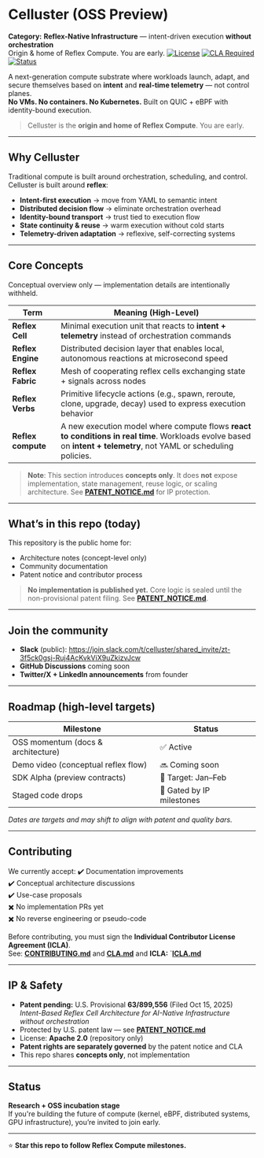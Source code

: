 # Celluster (OSS Preview)

**Category:** **Reflex-Native Infrastructure** — intent-driven execution **without orchestration**  
Origin & home of Reflex Compute. You are early.
[![License](https://img.shields.io/badge/License-Apache_2.0-blue.svg)](#)
[![CLA Required](https://img.shields.io/badge/CLA-required-orange.svg)](#)
[![Status](https://img.shields.io/badge/Stage-Incubation-informational.svg)](#)

A next-generation compute substrate where workloads launch, adapt, and secure themselves based on **intent** and **real-time telemetry** — not control planes.  
**No VMs. No containers. No Kubernetes.** Built on QUIC + eBPF with identity-bound execution.

> Celluster is the **origin and home of Reflex Compute**. You are early.

---

## Why Celluster
Traditional compute is built around orchestration, scheduling, and control. Celluster is built around **reflex**:
- **Intent-first execution** → move from YAML to semantic intent
- **Distributed decision flow** → eliminate orchestration overhead
- **Identity-bound transport** → trust tied to execution flow
- **State continuity & reuse** → warm execution without cold starts
- **Telemetry-driven adaptation** → reflexive, self-correcting systems

---

## Core Concepts

Conceptual overview only — implementation details are intentionally withheld.

| Term | Meaning (High-Level) |
|------|----------------------|
| **Reflex Cell** | Minimal execution unit that reacts to **intent + telemetry** instead of orchestration commands |
| **Reflex Engine** | Distributed decision layer that enables local, autonomous reactions at microsecond speed |
| **Reflex Fabric** | Mesh of cooperating reflex cells exchanging state + signals across nodes |
| **Reflex Verbs** | Primitive lifecycle actions (e.g., spawn, reroute, clone, upgrade, decay) used to express execution behavior |
| **Reflex compute** | A new execution model where compute flows **react to conditions in real time**.  Workloads evolve based on **intent + telemetry**, not YAML or scheduling policies.|

> **Note**: This section introduces **concepts only**. It does **not** expose implementation, state management, reuse logic, or scaling architecture. See **[PATENT_NOTICE.md](./PATENT_NOTICE.md)** for IP protection.
---

## What’s in this repo (today)
This repository is the public home for:
- Architecture notes (concept-level only)
- Community documentation
- Patent notice and contributor process

> **No implementation is published yet.** Core logic is sealed until the non-provisional patent filing. See **[PATENT_NOTICE.md](./PATENT_NOTICE.md)**.

---

## Join the community
- **Slack** (public): https://join.slack.com/t/celluster/shared_invite/zt-3f5ck0gsj-Ruj4AcKvkViX9uZkizvJcw  
- **GitHub Discussions** coming soon  
- **Twitter/X + LinkedIn announcements** from founder

---

## Roadmap (high-level targets)
| Milestone | Status |
|-----------|--------|
| OSS momentum (docs & architecture) | ✅ Active |
| Demo video (conceptual reflex flow) | 🔜 Coming soon |
| SDK Alpha (preview contracts) | 🎯 Target: Jan–Feb |
| Staged code drops | 🔐 Gated by IP milestones |

*Dates are targets and may shift to align with patent and quality bars.*

---

## Contributing
We currently accept:
✔️ Documentation improvements  
✔️ Conceptual architecture discussions  
✔️ Use-case proposals  
✖️ No implementation PRs yet  
✖️ No reverse engineering or pseudo-code  

Before contributing, you must sign the **Individual Contributor License Agreement (ICLA)**.  
See: 
**[CONTRIBUTING.md](./CONTRIBUTING.md)** and **[CLA.md](./CLA.md)**  and 
**ICLA:** `**[ICLA.md](./ICLA.md)**

---

## IP & Safety
- **Patent pending:** U.S. Provisional **63/899,556** (Filed Oct 15, 2025)  
  *Intent-Based Reflex Cell Architecture for AI-Native Infrastructure without orchestration*  
- Protected by U.S. patent law — see **[PATENT_NOTICE.md](./PATENT_NOTICE.md)**  
- License: **Apache 2.0** (repository only)  
- **Patent rights are separately governed** by the patent notice and CLA  
- This repo shares **concepts only**, not implementation

---

## Status
**Research + OSS incubation stage**  
If you're building the future of compute (kernel, eBPF, distributed systems, GPU infrastructure), you’re invited to join early.

---

⭐ **Star this repo to follow Reflex Compute milestones.**